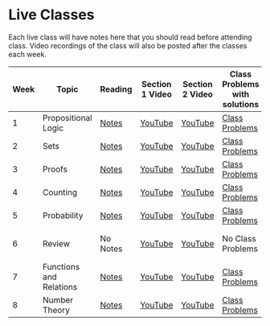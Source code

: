 # Live Classes

Each live class will have notes here that you should read before attending class.
Video recordings of the class will also be posted after the classes each week.

| Week | Topic                   | Reading                 | Section 1 Video      | Section 2 Video     |Class Problems with solutions      |Problem Set Solutions |
|------|-------------------------|-------------------------|----------------------|---------------------|-----------------------------------|----------------------|
| 1    | Propositional Logic     | [Notes][w1-notes]       | [YouTube][w1-video1] |[YouTube][w1-video2] |[Class Problems][w1-classproblems] |[Solutions][w1-psSols]|
| 2    | Sets                    | [Notes][w2-notes]       | [YouTube][w2-video1] |[YouTube][w2-video2] |[Class Problems][w2-classproblems] |[Solutions][w2-psSols]|
| 3    | Proofs                  | [Notes][w3-notes]       | [YouTube][w3-video1] |[YouTube][w3-video2] |[Class Problems][w3-classproblems] |[Solutions][w3-psSols]|
| 4    | Counting                | [Notes][w4-notes]       | [YouTube][w4-video1] |[YouTube][w4-video2] |[Class Problems][w4-classproblems] |[Solutions][w4-psSols]|
| 5    | Probability             | [Notes][w5-notes]       | [YouTube][w5-video1] |[YouTube][w5-video2] |[Class Problems][w5-classproblems] |[Solutions][w5-psSols]|
| 6    | Review                  | No Notes                | [YouTube][w6-video1] |[YouTube][w6-video2] |No Class Problems                  |No Problem Set        |
| 7    | Functions and Relations | [Notes][w7-notes]       | [YouTube][w7-video1] |[YouTube][w7-video2] |[Class Problems][w7-classproblems] |[Solutions][w7-psSols]|
| 8    | Number Theory           | [Notes][w7-notes]       | [YouTube][w7-video1] |[YouTube][w7-video2] |[Class Problems][w7-classproblems] |[Solutions][w7-psSols]|



[w1-notes]: https://www.wolframcloud.com/obj/scamach2/Published/Propositional%20Logic.nb
[w1-video1]: https://youtu.be/tK4Q-Dekuqk
[w1-video2]: https://youtu.be/Lhhxfi8yAUw
[w1-classproblems]: https://www.wolframcloud.com/obj/scamach2/Published/Propositional%20Logic%20class%20problems.nb
[w1-psSols]: https://www.wolframcloud.com/obj/scamach2/Published/Problem%20Set%201%20Solutions.nb

[w2-notes]: https://www.wolframcloud.com/obj/scamach2/Published/Introduction%20to%20Sets.nb
[w2-video1]: https://youtu.be/yakr-wBGQ8g
[w2-video2]: https://youtu.be/Z2M1HthW-Zg
[w2-classproblems]: https://www.wolframcloud.com/obj/scamach2/Published/Sets%20Class%20Problems%20Solutions.nb
[w2-psSols]: https://www.wolframcloud.com/obj/scamach2/Published/Problem%20Set%202%20Solutions.nb

[w3-notes]: https://www.wolframcloud.com/obj/scamach2/Published/Introduction%20to%20Proofs.nb
[w3-video1]: https://youtu.be/l66D36rKfBA
[w3-video2]: https://youtu.be/pHSM6GsrC30
[w3-classproblems]:https://www.wolframcloud.com/obj/scamach2/Published/Proofs%20Class%20Problems%20Solutions.nb
[w3-psSols]: https://www.wolframcloud.com/obj/scamach2/Published/Problem%20Set%203%20Solutions.nb

[w4-notes]: https://www.wolframcloud.com/obj/scamach2/Published/Introduction%20to%20Counting.nb
[w4-video1]: https://youtu.be/uaN7UYmnHb4
[w4-video2]: https://youtu.be/pK-MrD1tb2c
[w4-classproblems]: https://www.wolframcloud.com/obj/scamach2/Published/Counting%20Class%20Problems%20Solutions.nb
[w4-psSols]: https://www.wolframcloud.com/obj/scamach2/Published/Problem%20Set%204%20Solutions.nb

[w5-notes]: https://www.wolframcloud.com/obj/scamach2/Published/Introduction%20to%20Probability.nb
[w5-video1]: https://youtu.be/aUOzKpI_9nU
[w5-video2]: https://youtu.be/QRYCfrXjALU
[w5-classproblems]: https://www.wolframcloud.com/obj/scamach2/Published/Probability%20Class%20Problems%20Solutions.nb
[w5-psSols]: https://www.wolframcloud.com/obj/scamach2/Published/Problem%20Set%205%20Solutions.nb

[w6-notes]:https://mathematical-thinking.vercel.app/%5Bw3-video2%5D
[w6-video1]: https://youtu.be/pVM1R2n2nTo
[w6-video2]: https://youtu.be/ANtyunSekeo
[w6-classproblems]: https://mathematical-thinking.vercel.app/%5Bw3-video2%5D
[w6-psSols]: https://www.youtube.com/watch?v=dQw4w9WgXcQ

[w7-notes]:https://www.wolframcloud.com/obj/scamach2/Published/Introduction%20to%20Relations%20and%20Functions.nb
[w7-video1]: https://youtu.be/kvr7P0afiQU
[w7-video2]: https://youtu.be/1bTFwZzJJV4
[w7-classproblems]: https://mathematical-thinking.vercel.app/%5Bw3-video2%5D
[w7-psSols]: https://www.youtube.com/watch?v=dQw4w9WgXcQ

[w8-notes]:https://www.wolframcloud.com/obj/scamach2/Published/Introduction%20to%20Number%20Theory.nb
[w8-video1]: https://youtu.be/Hv8WzRwTZdo
[w8-video2]: https://youtu.be/k1G3Wh2nBS0
[w8-classproblems]: https://mathematical-thinking.vercel.app/%5Bw3-video2%5D
[w8-psSols]: https://www.youtube.com/watch?v=dQw4w9WgXcQ
